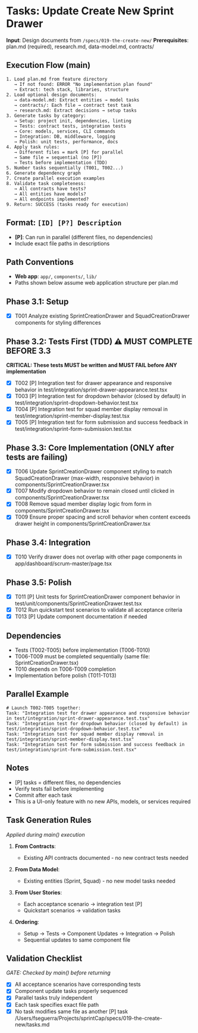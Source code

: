 # Tasks: Update Create New Sprint Drawer

**Input**: Design documents from `/specs/019-the-create-new/`
**Prerequisites**: plan.md (required), research.md, data-model.md, contracts/

## Execution Flow (main)
```
1. Load plan.md from feature directory
   → If not found: ERROR "No implementation plan found"
   → Extract: tech stack, libraries, structure
2. Load optional design documents:
   → data-model.md: Extract entities → model tasks
   → contracts/: Each file → contract test task
   → research.md: Extract decisions → setup tasks
3. Generate tasks by category:
   → Setup: project init, dependencies, linting
   → Tests: contract tests, integration tests
   → Core: models, services, CLI commands
   → Integration: DB, middleware, logging
   → Polish: unit tests, performance, docs
4. Apply task rules:
   → Different files = mark [P] for parallel
   → Same file = sequential (no [P])
   → Tests before implementation (TDD)
5. Number tasks sequentially (T001, T002...)
6. Generate dependency graph
7. Create parallel execution examples
8. Validate task completeness:
   → All contracts have tests?
   → All entities have models?
   → All endpoints implemented?
9. Return: SUCCESS (tasks ready for execution)
```

## Format: `[ID] [P?] Description`
- **[P]**: Can run in parallel (different files, no dependencies)
- Include exact file paths in descriptions

## Path Conventions
- **Web app**: `app/`, `components/`, `lib/`
- Paths shown below assume web application structure per plan.md

## Phase 3.1: Setup
- [x] T001 Analyze existing SprintCreationDrawer and SquadCreationDrawer components for styling differences

## Phase 3.2: Tests First (TDD) ⚠️ MUST COMPLETE BEFORE 3.3
**CRITICAL: These tests MUST be written and MUST FAIL before ANY implementation**
- [x] T002 [P] Integration test for drawer appearance and responsive behavior in test/integration/sprint-drawer-appearance.test.tsx
- [x] T003 [P] Integration test for dropdown behavior (closed by default) in test/integration/sprint-dropdown-behavior.test.tsx
- [x] T004 [P] Integration test for squad member display removal in test/integration/sprint-member-display.test.tsx
- [x] T005 [P] Integration test for form submission and success feedback in test/integration/sprint-form-submission.test.tsx

## Phase 3.3: Core Implementation (ONLY after tests are failing)
- [x] T006 Update SprintCreationDrawer component styling to match SquadCreationDrawer (max-width, responsive behavior) in components/SprintCreationDrawer.tsx
- [x] T007 Modify dropdown behavior to remain closed until clicked in components/SprintCreationDrawer.tsx
- [x] T008 Remove squad member display logic from form in components/SprintCreationDrawer.tsx
- [x] T009 Ensure proper spacing and scroll behavior when content exceeds drawer height in components/SprintCreationDrawer.tsx

## Phase 3.4: Integration
- [x] T010 Verify drawer does not overlap with other page components in app/dashboard/scrum-master/page.tsx

## Phase 3.5: Polish
- [x] T011 [P] Unit tests for SprintCreationDrawer component behavior in test/unit/components/SprintCreationDrawer.test.tsx
- [x] T012 Run quickstart test scenarios to validate all acceptance criteria
- [x] T013 [P] Update component documentation if needed

## Dependencies
- Tests (T002-T005) before implementation (T006-T010)
- T006-T009 must be completed sequentially (same file: SprintCreationDrawer.tsx)
- T010 depends on T006-T009 completion
- Implementation before polish (T011-T013)

## Parallel Example
```
# Launch T002-T005 together:
Task: "Integration test for drawer appearance and responsive behavior in test/integration/sprint-drawer-appearance.test.tsx"
Task: "Integration test for dropdown behavior (closed by default) in test/integration/sprint-dropdown-behavior.test.tsx"
Task: "Integration test for squad member display removal in test/integration/sprint-member-display.test.tsx"
Task: "Integration test for form submission and success feedback in test/integration/sprint-form-submission.test.tsx"
```

## Notes
- [P] tasks = different files, no dependencies
- Verify tests fail before implementing
- Commit after each task
- This is a UI-only feature with no new APIs, models, or services required

## Task Generation Rules
*Applied during main() execution*

1. **From Contracts**:
   - Existing API contracts documented - no new contract tests needed

2. **From Data Model**:
   - Existing entities (Sprint, Squad) - no new model tasks needed

3. **From User Stories**:
   - Each acceptance scenario → integration test [P]
   - Quickstart scenarios → validation tasks

4. **Ordering**:
   - Setup → Tests → Component Updates → Integration → Polish
   - Sequential updates to same component file

## Validation Checklist
*GATE: Checked by main() before returning*

- [x] All acceptance scenarios have corresponding tests
- [x] Component update tasks properly sequenced
- [x] Parallel tasks truly independent
- [x] Each task specifies exact file path
- [x] No task modifies same file as another [P] task</content>
<parameter name="filePath">/Users/fseguerra/Projects/sprintCap/specs/019-the-create-new/tasks.md